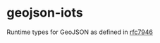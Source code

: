 # geojson-iots
Runtime types for GeoJSON as defined in [rfc7946](https://tools.ietf.org/html/rfc7946)

